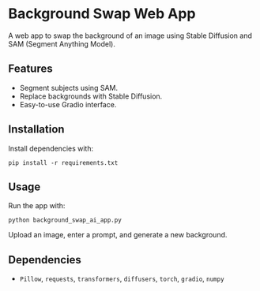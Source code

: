 # Background Swap Web App

A web app to swap the background of an image using Stable Diffusion and SAM (Segment Anything Model).

## Features
- Segment subjects using SAM.
- Replace backgrounds with Stable Diffusion.
- Easy-to-use Gradio interface.

## Installation
Install dependencies with:
```
pip install -r requirements.txt
```

## Usage
Run the app with:
```
python background_swap_ai_app.py
```
Upload an image, enter a prompt, and generate a new background.

## Dependencies
- `Pillow`, `requests`, `transformers`, `diffusers`, `torch`, `gradio`, `numpy`

